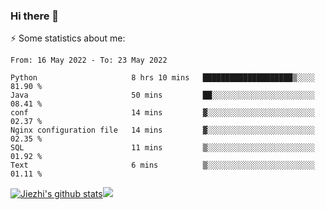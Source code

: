 ### Hi there 👋

⚡ Some statistics about me:


<!--START_SECTION:waka-->

```text
From: 16 May 2022 - To: 23 May 2022

Python                     8 hrs 10 mins   ████████████████████▒░░░░   81.90 %
Java                       50 mins         ██░░░░░░░░░░░░░░░░░░░░░░░   08.41 %
conf                       14 mins         ▓░░░░░░░░░░░░░░░░░░░░░░░░   02.37 %
Nginx configuration file   14 mins         ▓░░░░░░░░░░░░░░░░░░░░░░░░   02.35 %
SQL                        11 mins         ▒░░░░░░░░░░░░░░░░░░░░░░░░   01.92 %
Text                       6 mins          ▒░░░░░░░░░░░░░░░░░░░░░░░░   01.11 %
```

<!--END_SECTION:waka-->





[![Jiezhi's github stats](https://github-readme-stats.vercel.app/api?username=Jiezhi&show_icons=true)](https://github.com/Jiezhi/github-readme-stats)[![](https://stats.justsong.cn/api/leetcode/?username=Jiezhi)](https://leetcode.com/Jiezhi/) 
<!--
[![Top Langs](https://github-readme-stats.vercel.app/api/top-langs/?username=Jiezhi&hide=javascript,html)](https://github.com/Jiezhi/github-readme-stats)

**Jiezhi/Jiezhi** is a ✨ _special_ ✨ repository because its `README.md` (this file) appears on your GitHub profile.

Here are some ideas to get you started:

- 🔭 I’m currently working on ...
- 🌱 I’m currently learning ...
- 👯 I’m looking to collaborate on ...
- 🤔 I’m looking for help with ...
- 💬 Ask me about ...
- 📫 How to reach me: ...
- 😄 Pronouns: ...
- ⚡ Fun fact: ...
-->

